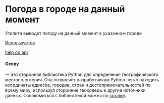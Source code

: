 # Погода в городе на данный момент

Утилита выводит погоду на данный момент в указанном городе

[Используется](api.openweathermap.org)

[help on api](https://openweathermap.org/api/one-call-3)

#### Geopy 
— это сторонняя библиотека Python для определения географического местоположения. Она позволяет разработчикам Python легко находить координаты адресов, городов, стран и достопримечательностей по всему миру, используя сторонние геокодеры и другие источники данных. Ознакомиться с библиотекой можно по [ссылке](https://geopy.readthedocs.io/en/stable/index.html).

